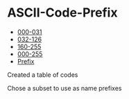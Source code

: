 # ASCII-Code-Prefix

- [000-031](ASCII-Table-000-031.md)
- [032-126](ASCII-Table-032-126.md)
- [160-255](ASCII-Table-160-255.md)
- [000-255](ASCII-Table-000-255.md)
- [Prefix](ASCII-Category-Prefixes.md)

Created a table of codes

Chose a subset to use as name prefixes
